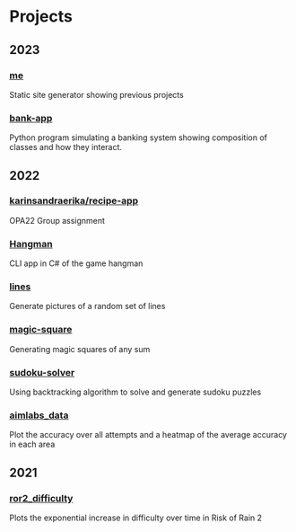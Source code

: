 # Projects

## 2023
### [me](https://github.com/EmptyDot/me)
Static site generator showing previous projects

### [bank-app](https://github.com/EmptyDot/bank-app)
Python program simulating a banking system showing composition of classes and how they interact.

## 2022
### [karinsandraerika/recipe-app](https://github.com/karinsandraerika/recipe-app)
OPA22 Group assignment

### [Hangman](https://github.com/EmptyDot/Hangman)
CLI app in C# of the game hangman

### [lines](https://github.com/EmptyDot/lines)
Generate pictures of a random set of lines 

### [magic-square](https://github.com/EmptyDot/magic-square)
Generating magic squares of any sum 

### [sudoku-solver](https://github.com/EmptyDot/sudoku-solver)
Using backtracking algorithm to solve and generate sudoku puzzles

### [aimlabs_data](https://github.com/EmptyDot/aimlabs_data)
Plot the accuracy over all attempts and a heatmap of the average accuracy in each area

## 2021
### [ror2_difficulty](https://github.com/EmptyDot/ror2_difficulty)
Plots the exponential increase in difficulty over time in Risk of Rain 2
